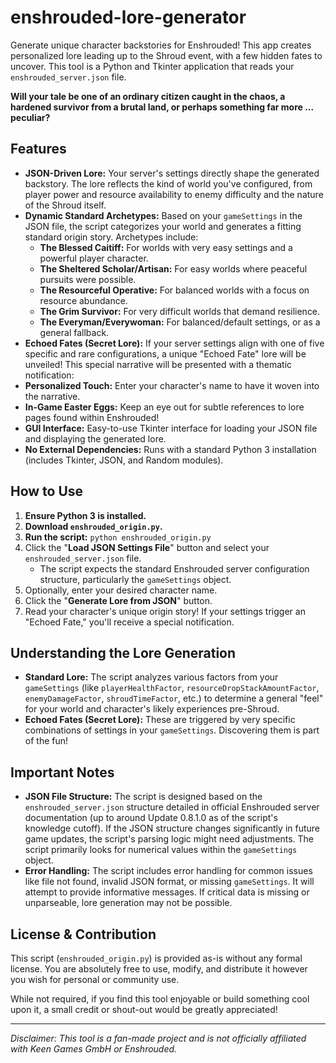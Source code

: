# enshrouded-lore-generator
Generate unique character backstories for Enshrouded! This app creates personalized lore leading up to the Shroud event, with a few hidden fates to uncover.  This tool is a Python and Tkinter application that reads your `enshrouded_server.json` file.

**Will your tale be one of an ordinary citizen caught in the chaos, a hardened survivor from a brutal land, or perhaps something far more ... peculiar?**

## Features

* **JSON-Driven Lore:** Your server's settings directly shape the generated backstory. The lore reflects the kind of world you've configured, from player power and resource availability to enemy difficulty and the nature of the Shroud itself.
* **Dynamic Standard Archetypes:** Based on your `gameSettings` in the JSON file, the script categorizes your world and generates a fitting standard origin story. Archetypes include:
    * **The Blessed Caitiff:** For worlds with very easy settings and a powerful player character.
    * **The Sheltered Scholar/Artisan:** For easy worlds where peaceful pursuits were possible.
    * **The Resourceful Operative:** For balanced worlds with a focus on resource abundance.
    * **The Grim Survivor:** For very difficult worlds that demand resilience.
    * **The Everyman/Everywoman:** For balanced/default settings, or as a general fallback.
* **Echoed Fates (Secret Lore):** If your server settings align with one of five specific and rare configurations, a unique "Echoed Fate" lore will be unveiled! This special narrative will be presented with a thematic notification:
* **Personalized Touch:** Enter your character's name to have it woven into the narrative.
* **In-Game Easter Eggs:** Keep an eye out for subtle references to lore pages found within Enshrouded!
* **GUI Interface:** Easy-to-use Tkinter interface for loading your JSON file and displaying the generated lore.
* **No External Dependencies:** Runs with a standard Python 3 installation (includes Tkinter, JSON, and Random modules).

## How to Use

1.  **Ensure Python 3 is installed.**
2.  **Download `enshrouded_origin.py`.**
3.  **Run the script:** `python enshrouded_origin.py`
4.  Click the "**Load JSON Settings File**" button and select your `enshrouded_server.json` file.
    * The script expects the standard Enshrouded server configuration structure, particularly the `gameSettings` object.
5.  Optionally, enter your desired character name.
6.  Click the "**Generate Lore from JSON**" button.
7.  Read your character's unique origin story! If your settings trigger an "Echoed Fate," you'll receive a special notification.

## Understanding the Lore Generation

* **Standard Lore:** The script analyzes various factors from your `gameSettings` (like `playerHealthFactor`, `resourceDropStackAmountFactor`, `enemyDamageFactor`, `shroudTimeFactor`, etc.) to determine a general "feel" for your world and character's likely experiences pre-Shroud.
* **Echoed Fates (Secret Lore):** These are triggered by very specific combinations of settings in your `gameSettings`. Discovering them is part of the fun!

## Important Notes

* **JSON File Structure:** The script is designed based on the `enshrouded_server.json` structure detailed in official Enshrouded server documentation (up to around Update 0.8.1.0 as of the script's knowledge cutoff). If the JSON structure changes significantly in future game updates, the script's parsing logic might need adjustments. The script primarily looks for numerical values within the `gameSettings` object.
* **Error Handling:** The script includes error handling for common issues like file not found, invalid JSON format, or missing `gameSettings`. It will attempt to provide informative messages. If critical data is missing or unparseable, lore generation may not be possible.

## License & Contribution

This script (`enshrouded_origin.py`) is provided as-is without any formal license. You are absolutely free to use, modify, and distribute it however you wish for personal or community use.

While not required, if you find this tool enjoyable or build something cool upon it, a small credit or shout-out would be greatly appreciated!

---

*Disclaimer: This tool is a fan-made project and is not officially affiliated with Keen Games GmbH or Enshrouded.*
